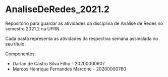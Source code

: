 # AnaliseDeRedes_2021.2
Repositório para guardar as atividades da disciplina de Análise de Redes no semestre 2021.2 na UFRN.

Cada pasta representa as atividades da respectiva semana assinalada no seu título.

Componentes:
- Darlan de Castro Silva Filho - 20200000607
- Marcos Henrique Fernandes Marcone - 20200000760
